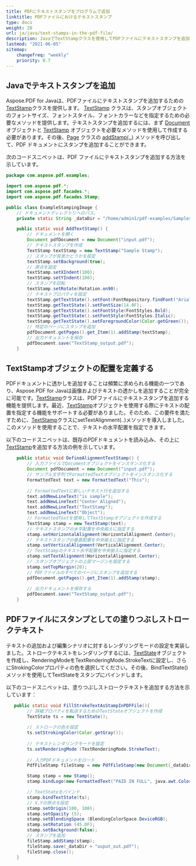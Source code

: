 ```yaml
---
title: PDFにテキストスタンプをプログラムで追加
linktitle: PDFファイルにおけるテキストスタンプ
type: docs
weight: 20
url: ja/java/text-stamps-in-the-pdf-file/
description: JavaでTextStampクラスを使用してPDFファイルにテキストスタンプを追加します。
lastmod: "2021-06-05"
sitemap:
    changefreq: "weekly"
    priority: 0.7
---
```


## Javaでテキストスタンプを追加

Aspose.PDF for Javaは、PDFファイルにテキストスタンプを追加するための[TextStamp](https://reference.aspose.com/pdf/java/com.aspose.pdf/TextStamp)クラスを提供します。
 [TextStamp](https://reference.aspose.com/pdf/java/com.aspose.pdf/TextStamp) クラスは、スタンプオブジェクトのフォントサイズ、フォントスタイル、フォントカラーなどを指定するための必要なメソッドを提供します。テキストスタンプを追加するには、まず [Document](https://reference.aspose.com/pdf/java/com.aspose.pdf/Document) オブジェクトと [TextStamp](https://reference.aspose.com/pdf/java/com.aspose.pdf/TextStamp) オブジェクトを必要なメソッドを使用して作成する必要があります。その後、[Page](https://reference.aspose.com/pdf/java/com.aspose.pdf/Page) クラスの [addStamp(..)](https://reference.aspose.com/pdf/java/com.aspose.pdf/Page#addStamp-com.aspose.pdf.Stamp-) メソッドを呼び出して、PDF ドキュメントにスタンプを追加することができます。

次のコードスニペットは、PDF ファイルにテキストスタンプを追加する方法を示しています。

```java
package com.aspose.pdf.examples;

import com.aspose.pdf.*;
import com.aspose.pdf.facades.*;
import com.aspose.pdf.facades.Stamp;

public class ExampleStampingImage {
    // ドキュメントディレクトリへのパス。
    private static String _dataDir = "/home/admin1/pdf-examples/Samples/";

    public static void AddTextStamp() {
        // ドキュメントを開く
        Document pdfDocument = new Document("input.pdf");
        // テキストスタンプを作成
        TextStamp textStamp = new TextStamp("Sample Stamp");
        // スタンプが背景かどうかを設定
        textStamp.setBackground(true);
        // 原点を設定
        textStamp.setXIndent(100);
        textStamp.setYIndent(100);
        // スタンプを回転
        textStamp.setRotate(Rotation.on90);
        // テキストプロパティを設定
        textStamp.getTextState().setFont(FontRepository.findFont("Arial"));
        textStamp.getTextState().setFontSize(14.0F);
        textStamp.getTextState().setFontStyle(FontStyles.Bold);
        textStamp.getTextState().setFontStyle(FontStyles.Italic);
        textStamp.getTextState().setForegroundColor(Color.getGreen());
        // 特定のページにスタンプを追加
        pdfDocument.getPages().get_Item(1).addStamp(textStamp);
        // 出力ドキュメントを保存
        pdfDocument.save("TextStamp_output.pdf");
    }
```

## TextStampオブジェクトの配置を定義する

PDFドキュメントに透かしを追加することは頻繁に求められる機能の一つであり、Aspose.PDF for Javaは画像およびテキストの透かしを追加することが完全に可能です。[TextStamp](https://reference.aspose.com/pdf/java/com.aspose.pdf/TextStamp)クラスは、PDFファイルにテキストスタンプを追加する機能を提供します。最近、[TextStamp](https://reference.aspose.com/pdf/java/com.aspose.pdf/TextStamp)オブジェクトを使用する際にテキストの配置を指定する機能をサポートする必要がありました。そのため、この要件を満たすために、[TextStamp](https://reference.aspose.com/pdf/java/com.aspose.pdf/TextStamp)クラスにsetTextAlignment(..)メソッドを導入しました。このメソッドを使用することで、テキストの水平配置を指定できます。

以下のコードスニペットは、既存のPDFドキュメントを読み込み、その上に[TextStamp](https://reference.aspose.com/pdf/java/com.aspose.pdf/TextStamp)を追加する方法の例を示しています。

```java
    public static void DefineAlignmentTextStamp() {
        // 入力ファイルでDocumentオブジェクトをインスタンス化する
        Document pdfDocument = new Document("input.pdf");
        // サンプル文字列でFormattedTextオブジェクトをインスタンス化する
        FormattedText text = new FormattedText("This");
        
        // FormattedTextに新しいテキスト行を追加する
        text.addNewLineText("is sample");
        text.addNewLineText("Center Aligned");
        text.addNewLineText("TextStamp");
        text.addNewLineText("Object");
        // FormattedTextを使用してTextStampオブジェクトを作成する
        TextStamp stamp = new TextStamp(text);
        // テキストスタンプの水平配置を中央揃えに指定する
        stamp.setHorizontalAlignment(HorizontalAlignment.Center);
        // テキストスタンプの垂直配置を中央揃えに指定する
        stamp.setVerticalAlignment(VerticalAlignment.Center);
        // TextStampのテキスト水平配置を中央揃えに指定する
        stamp.setTextAlignment(HorizontalAlignment.Center);
        // スタンプオブジェクトの上部マージンを設定する
        stamp.setTopMargin(20);
        // PDFファイルのすべてのページにスタンプを追加する
        pdfDocument.getPages().get_Item(1).addStamp(stamp);
        
        // 出力ドキュメントを保存する
        pdfDocument.save("TextStamp_output.pdf");
    }
```


## PDFファイルにスタンプとしての塗りつぶしストロークテキスト

テキストの追加および編集シナリオに対するレンダリングモードの設定を実装しました。ストロークテキストをレンダリングするには、[TextState](https://reference.aspose.com/pdf/java/com.aspose.pdf/TextState)オブジェクトを作成し、RenderingModeをTextRenderingMode.StrokeTextに設定し、さらにStrokingColorプロパティの色を選択してください。その後、BindTextState()メソッドを使用してTextStateをスタンプにバインドします。

以下のコードスニペットは、塗りつぶしストロークテキストを追加する方法を示しています：

```java
   public static void FillStrokeTextAsStampInPDFFile(){
        // 詳細プロパティを転送するためのTextStateオブジェクトを作成
        TextState ts = new TextState();
        
        // ストロークの色を設定
        ts.setStrokingColor(Color.getGray());
        
        // テキストレンダリングモードを設定
        ts.setRenderingMode (TextRenderingMode.StrokeText);
        
        // 入力PDFドキュメントをロード
        PdfFileStamp fileStamp = new PdfFileStamp(new Document(_dataDir + "input.pdf"));

        Stamp stamp = new Stamp();
        stamp.bindLogo(new FormattedText("PAID IN FULL", java.awt.Color.GRAY, "Arial", EncodingType.Winansi, true, 78));

        // TextStateをバインド
        stamp.bindTextState(ts);
        // X,Yの原点を設定
        stamp.setOrigin(100, 100);
        stamp.setOpacity (5);
        stamp.setBlendingSpace (BlendingColorSpace.DeviceRGB);
        stamp.setRotation (45.0F);
        stamp.setBackground(false);
        // スタンプを追加
        fileStamp.addStamp(stamp);
        fileStamp.save(_dataDir + "ouput_out.pdf");
        fileStamp.close();
    }
```